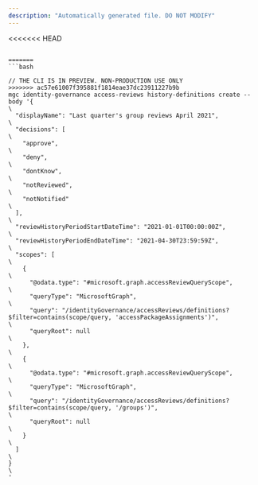 ```yaml
---
description: "Automatically generated file. DO NOT MODIFY"
---
```


<<<<<<< HEAD
```cli

=======
```bash

// THE CLI IS IN PREVIEW. NON-PRODUCTION USE ONLY
>>>>>>> ac57e61007f395881f1814eae37dc23911227b9b
mgc identity-governance access-reviews history-definitions create --body '{\
  "displayName": "Last quarter's group reviews April 2021",\
  "decisions": [\
    "approve",\
    "deny",\
    "dontKnow",\
    "notReviewed",\
    "notNotified"\
  ],\
  "reviewHistoryPeriodStartDateTime": "2021-01-01T00:00:00Z",\
  "reviewHistoryPeriodEndDateTime": "2021-04-30T23:59:59Z",\
  "scopes": [\
    {\
      "@odata.type": "#microsoft.graph.accessReviewQueryScope",\
      "queryType": "MicrosoftGraph",     \
      "query": "/identityGovernance/accessReviews/definitions?$filter=contains(scope/query, 'accessPackageAssignments')",\
      "queryRoot": null\
    },  \
    {\
      "@odata.type": "#microsoft.graph.accessReviewQueryScope",\
      "queryType": "MicrosoftGraph",     \
      "query": "/identityGovernance/accessReviews/definitions?$filter=contains(scope/query, '/groups')",\
      "queryRoot": null\
    }\
  ]\
}\
'

```